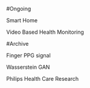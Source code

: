 #Ongoing

Smart Home

Video Based Health Monitoring

#Archive

Finger PPG signal

Wasserstein GAN

Philips Health Care Research
